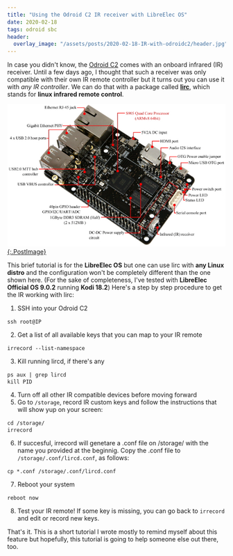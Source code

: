 ```yaml
---
title: "Using the Odroid C2 IR receiver with LibreElec OS"
date: 2020-02-18
tags: odroid sbc
header:
  overlay_image: "/assets/posts/2020-02-18-IR-with-odroidc2/header.jpg"
---
```


In case you didn't know, the [Odroid C2](https://www.hardkernel.com/shop/odroid-c2/) comes with an onboard infrared (IR) receiver.  Until a few days ago, I thought that such a receiver was only compatible with their own IR remote controller but it turns out you can use it with *any IR controller*.  We can do that with a package called [**lirc**](http://www.lirc.org/html/), which stands for **linux infrared remote control**.

[![Odroid C2 board](/assets/posts/2020-02-18-IR-with-odroidc2/board.png){:.PostImage}](/assets/posts/2020-02-18-IR-with-odroidc2/board.png)

This brief tutorial is for the **LibreElec OS** but one can use lirc with **any Linux distro** and the configuration won't be completely different than the one shown here.  (For the sake of completeness, I've tested with **LibreElec Official OS 9.0.2** running **Kodi 18.2**) Here's a step by step procedure to get the IR working with lirc:

1. SSH into your Odroid C2
```
ssh root@IP
```
2. Get a list of all available keys that you can map to your IR remote
```
irrecord --list-namespace
```
3. Kill running lircd, if there's any
```
ps aux | grep lircd
kill PID
```
4. Turn off all other IR compatible devices before moving forward
5. Go to ```/storage```, record IR custom keys and follow the instructions that will show yup on your screen:
```
cd /storage/
irrecord
```
6. If succesful, irrecord will genetare a .conf file on /storage/ with the name you provided at the beginnig. Copy the .conf file to ```/storage/.conf/lircd.conf```, as follows:
```
cp *.conf /storage/.conf/lircd.conf
```
7. Reboot your system
```
reboot now
```
8. Test your IR remote! If some key is missing, you can go back to ```irrecord``` and edit or record new keys.

That's it.  This is a short tutorial I wrote mostly to remind myself about this feature but hopefully, this tutorial is going to help someone else out there, too.
